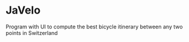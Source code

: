 # JaVelo
Program with UI to compute the best bicycle itinerary between any two points in Switzerland 
